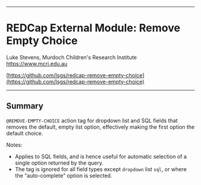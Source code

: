 ********************************************************************************
# REDCap External Module: Remove Empty Choice

Luke Stevens, Murdoch Children's Research Institute https://www.mcri.edu.au

[https://github.com/lsgs/redcap-remove-empty-choice](https://github.com/lsgs/redcap-remove-empty-choice)
********************************************************************************

## Summary

`@REMOVE-EMPTY-CHOICE` action tag for dropdown list and SQL fields that removes the default, empty list option, effectively making the first option the default choice.

Notes:
* Applies to SQL fields, and is hence useful for automatic selection of a single option returned by the query. 
* The tag is ignored for all field types except <code>dropdown</code> list <code>sql</code>, or where the \"auto-complete\" option is selected.